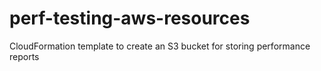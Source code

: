 # perf-testing-aws-resources
CloudFormation template to create an S3 bucket for storing performance reports
